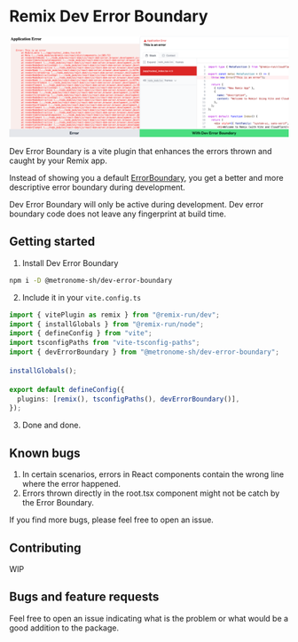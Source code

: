 # Remix Dev Error Boundary

![Banner](./banner.png)

Dev Error Boundary is a vite plugin that enhances the errors thrown and caught by your Remix app.

Instead of showing you a default [ErrorBoundary](https://remix.run/docs/en/main/route/error-boundary), you get a better and more descriptive error boundary during development.

Dev Error Boundary will only be active during development. Dev error boundary code does not leave any fingerprint at build time.

## Getting started

1. Install Dev Error Boundary

```sh
npm i -D @metronome-sh/dev-error-boundary
```

2. Include it in your `vite.config.ts`

```ts
import { vitePlugin as remix } from "@remix-run/dev";
import { installGlobals } from "@remix-run/node";
import { defineConfig } from "vite";
import tsconfigPaths from "vite-tsconfig-paths";
import { devErrorBoundary } from "@metronome-sh/dev-error-boundary";

installGlobals();

export default defineConfig({
  plugins: [remix(), tsconfigPaths(), devErrorBoundary()],
});
```

3. Done and done.

## Known bugs

1. In certain scenarios, errors in React components contain the wrong line where the error happened.
2. Errors thrown directly in the root.tsx component might not be catch by the Error Boundary.

If you find more bugs, please feel free to open an issue.

## Contributing

WIP

## Bugs and feature requests

Feel free to open an issue indicating what is the problem or what would be a good addition to the package.
